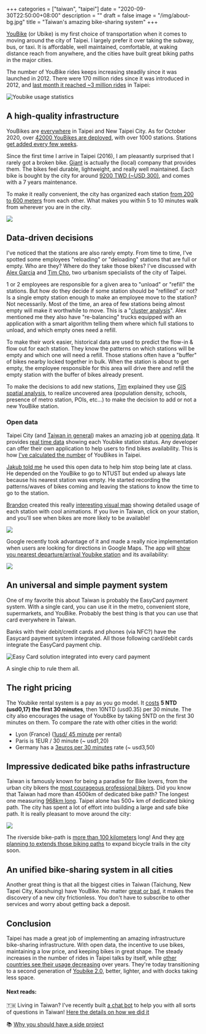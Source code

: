 +++
categories = ["taiwan", "taipei"]
date = "2020-09-30T22:50:00+08:00"
description = ""
draft = false
image = "/img/about-bg.jpg"
title = "Taiwan's amazing bike-sharing system"
+++

[YouBike](https://taipei.youbike.com.tw/home) (or Ubike) is my first choice of transportation when it comes to moving around the city of Taipei. I largely prefer it over taking the subway, bus, or taxi. It is affordable, well maintained, comfortable, at waking distance reach from anywhere, and the cities have built great biking paths in the major cities. 

The number of YouBike rides keeps increasing steadily since it was launched in 2012. There were 170 million rides since it was introduced in 2012, and [last month it reached  ~3 million rides](https://taipei.youbike.com.tw/news/content?5ee1e4b61b994541c0690826) in Taipei: 

![Youbike usage statistics](/img/ubike/youbike-monthly-rental.jpg)

## A high-quality infrastructure 

YouBikes are [everywhere](https://taipei.youbike.com.tw/station/map) in Taipei and New Taipei City. As for October 2020, over [42000 YouBikes are deployed](https://gist.github.com/erickhun/f0d3e8f3c3c4f70dc521c2abb43bb8a0), with over 1000 stations. Stations [get added every few weeks](https://taipei.youbike.com.tw/news/list?5cb582c1060db454916c643c).

Since the first time I arrive in Taipei (2016), I am pleasantly surprised that I rarely got a broken bike. [Giant](https://en.wikipedia.org/wiki/Giant_Bicycles) is actually the (local) company that provides them. The bikes feel durable, lightweight, and really well maintained. Each bike is bought by the city for around [9200 TWD (~USD 300)](https://disp.cc/b/163-6PkZ), and comes with a 7 years maintenance. 

To make it really convenient, the city has organized each station  [from 200 to 600 meters](https://english.gov.taipei/News_Content.aspx?n=A11F01CFC9F58C83&s=5888478293ADD1A8) from each other. What makes you within 5 to 10 minutes walk from wherever you are in the city.


![](https://i.imgur.com/F5HWa3v.jpg)


## Data-driven decisions

I've noticed that the stations are also rarely empty. From time to time, I've spotted some employees "reloading" or "deloading" stations that are full or empty. Who are they? Where do they take those bikes? I've discussed with [Alex Garcia](https://twitter.com/TaipeiUrbanism) and [Tim Cho](https://www.linkedin.com/in/timcho-giser), two urbanism specialists of the city of Taipei. 

1 or 2 employees are responsible for a given area to "unload" or "refill" the stations. But how do they decide if some station should be "refilled" or not? Is a single empty station enough to make an employee move to the station? Not necessarily. Most of the time, an area of few stations being almost empty will make it worthwhile to move. This is a "[cluster analysis](https://en.wikipedia.org/wiki/Cluster_analysis)". Alex mentioned me they also have "re-balancing" trucks equipped with an application with a smart algorithm telling them where which full stations to unload, and which empty ones need a refill. 

To make their work easier, historical data are used to predict the flow-in & flow out for each station. They know the patterns on which stations will be empty and which one will need a refill. Those stations often have a "buffer" of bikes nearby locked together in bulk. When the station is about to get empty, the employee responsible for this area will drive there and refill the empty station with the buffer of bikes already present. 

To make the decisions to add new stations, [Tim](https://www.linkedin.com/in/timcho-giser) explained they use [GIS spatial analysis](https://en.wikipedia.org/wiki/Geographic_information_system),  to realize uncovered area (population density, schools, presence of metro station, POIs, etc...) to make the decision to add or not a new YouBike station. 


### Open data
Taipei City (and [Taiwan in general](https://data.gov.tw)) makes an amazing job at [opening data](https://data.taipei/). It provides [real time data](https://tcgbusfs.blob.core.windows.net/blobyoubike/YouBikeTP.json) showing each Youbike station status. Any developer can offer their own application to help users to find bikes availability. This is how [I've calculated the number](https://gist.github.com/erickhun/f0d3e8f3c3c4f70dc521c2abb43bb8a0) of YouBikes in Taipei.

[Jakub told me](https://twitter.com/jakubsvehla/status/1311345837952434176) he used this open data to help him stop being late at class. He depended on the YouBike to go to NTUST but ended up always late because his nearest station was empty. He started recording the patterns/waves of bikes coming and leaving the stations to know the time to go to the station. 

[Brandon](http://bdon.org/about/) created this really [interesting visual map](http://bdon.org/youbike-forecast/) showing detailed usage of each station with cool animations. If you live in Taiwan, click on your station, and you'll see when bikes are more likely to be available! 

![](/img/ubike/youbike-realtime.gif)


Google recently took advantage of it and made a really nice implementation when users are looking for directions in Google Maps. The app will [show you nearest departure/arrival Youbike station](https://twitter.com/eric_khun/status/1291567323510317057) and its availability: 

![](/img/ubike/GoogleMaps-Youbike.jpg)

## An universal and simple payment system

One of my favorite this about Taiwan is probably the EasyCard payment system. With a single card, you can use it in the metro, convenient store, supermarkets, and YouBike. Probably the best thing is that you can use that card everywhere in Taiwan.

Banks with their debit/credit cards and phones (via NFC?) have the Easycard payment system integrated. All those following card/debit cards integrate the EasyCard payment chip. 


![Easy Card solution integrated into every card payment](/img/ubike/easy_cards-back-front.jpg)


A single chip to rule them all. 

## The right pricing

The Youbike rental system is a pay as you go model. It [costs](https://taipei.youbike.com.tw/use/rates?5cc2971d083e7b55e32b8172)  **5 NTD (usd0,17) the first 30 minutes**, then 10NTD (usd0.35) per 30 minute. The city also encourages the usage of YoubBke by taking 5NTD on the first 30 minutes on them. To compare the rate with other cities in the world: 

- Lyon (France) ([1usd/ 45 minute](https://velov.grandlyon.com/en/offers/groups/list#190) per rental)
- Paris is 1EUR / 30 minute (~ usd1,20)
- Germany has a [3euros per 30 minutes](https://www.callabike.de/en) rate (~ usd3,50)



## Impressive dedicated bike paths infrastructure

Taiwan is famously known for being a paradise for Bike lovers, from the urban city bikers the [most courageous professional bikers](https://youtu.be/Sxfd2xzlM6k). Did you know that Taiwan had more than 4500km of dedicated bike path? The longest one measuring [968km long](http://edition.cnn.com/travel/article/taiwan-cycle-tour/index.html). Taipei alone has 500+ km of dedicated biking path. The city has spent a lot of effort into building a large and safe bike path. It is really pleasant to move around the city: 

![](https://i.imgur.com/5sv48SJ.jpg)

The riverside bike-path is [more than 100 kilometers](https://www.travel.taipei/en/must-visit/riverside-bikeway) long! And they [are planning to extends those biking paths](https://english.gov.taipei/News_Content.aspx?n=A11F01CFC9F58C83&sms=DFFA119D1FD5602C&s=C8487022F5E63064) to expand bicycle trails in the city soon. 


## An unified bike-sharing system in all cities

Another great thing is that all the biggest cities in Taiwan (Taichung, New Tapei City, Kaoshuing) have YouBike. No matter [great or bad](https://www.economicshelp.org/blog/265/economics/are-monopolies-always-bad/), it makes the discovery of a new city frictionless. You don't have to subscribe to other services and worry about getting back a deposit.


## Conclusion

Taipei has made a great job of implementing an amazing infrastructure bike-sharing infrastructure. With open data, the incentive to use bikes, maintaining a low price, and keeping bikes in great shape. The steady increases in the number of rides in Taipei talks by itself, while [other countries see their usage decreasing](https://www.icmrindia.org/casestudies/catalogue/Operations/V%C3%A9lib_%202.0-Case.htm) over years. They're today transitioning to a second generation of [Youbike 2.0](https://english.gov.taipei/News_Content.aspx?n=A11F01CFC9F58C83&s=5888478293ADD1A8), better, lighter, and with docks taking less space.


<!-- Taiwan also recently stopped the ["dockless bikes" company Ofo to operate](https://www.gvm.com.tw/article/66450) -->


#### Next reads:
🇹🇼 Living in Taiwan? I've recently built [a chat bot](https://www.facebook.com/thetaiwanbot) to help you with all sorts of questions in Taiwan! [Here the details on how we did it](https://jonathanbgn.com/nlp/2020/09/29/chatbot-universal-sentence-encoder.html)

📚 [Why you should have a side project](https://erickhun.com/posts/why-you-should-have-a-side-project/)

